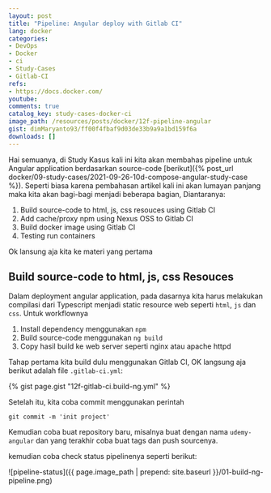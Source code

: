 ```yaml
---
layout: post
title: "Pipeline: Angular deploy with Gitlab CI"
lang: docker
categories:
- DevOps
- Docker
- ci
- Study-Cases
- Gitlab-CI
refs: 
- https://docs.docker.com/
youtube: 
comments: true
catalog_key: study-cases-docker-ci
image_path: /resources/posts/docker/12f-pipeline-angular
gist: dimMaryanto93/ff00f4fbaf9d03de33b9a9a1bd159f6a
downloads: []
---
```


Hai semuanya, di Study Kasus kali ini kita akan membahas pipeline untuk Angular application berdasarkan source-code [berikut]({% post_url docker/09-study-cases/2021-09-26-10d-compose-angular-study-case %}). Seperti biasa karena pembahasan artikel kali ini akan lumayan panjang maka kita akan bagi-bagi menjadi beberapa bagian, Diantaranya:

1. Build source-code to html, js, css resouces using Gitlab CI
2. Add cache/proxy npm using Nexus OSS to Gitlab CI
3. Build docker image using Gitlab CI
4. Testing run containers

Ok lansung aja kita ke materi yang pertama

## Build source-code to html, js, css Resouces

Dalam deployment angular application, pada dasarnya kita harus melakukan compilasi dari Typescript menjadi static resource web seperti `html`, `js` dan `css`. Untuk workflownya 

1. Install dependency menggunakan `npm`
2. Build source-code menggunakan `ng build`
3. Copy hasil build ke web server seperti nginx atau apache httpd

Tahap pertama kita build dulu menggunakan Gitlab CI, OK langsung aja berikut adalah file `.gitlab-ci.yml`:

{% gist page.gist "12f-gitlab-ci.build-ng.yml" %}

Setelah itu, kita coba commit menggunakan perintah 

`git commit -m 'init project'` 

Kemudian coba buat repository baru, misalnya buat dengan nama `udemy-angular` dan yang terakhir coba buat tags dan push sourcenya. 

kemudian coba check status pipelinenya seperti berikut:

![pipeline-status]({{ page.image_path | prepend: site.baseurl }}/01-build-ng-pipeline.png)
